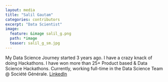 ```yaml
---
layout: media
title: "Salil Gautam"
categories: contributors
excerpt: "Data Scientist"
image:
  feature: &image salil_g.png
  path: *image
  teaser: salil_g_sm.jpg
---
```


My Data Science Journey started 3 years ago. I have a crazy knack of doing Hackathons. I have won more than 25+ Product based & Data Science Hackathons. Currently, working full-time in the Data Science Team @ Société Générale.
[LinkedIn](https://www.linkedin.com/in/salil-gautam)
